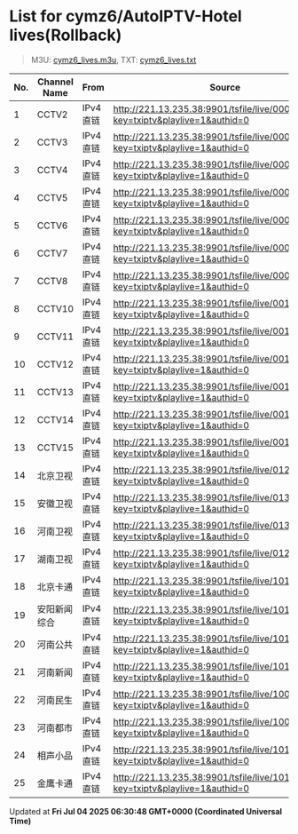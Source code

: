 # List for **cymz6/AutoIPTV-Hotel lives**(Rollback)

> M3U: [cymz6_lives.m3u](/cymz6_lives.m3u), TXT: [cymz6_lives.txt](/txt/cymz6_lives.txt)

| No. | Channel Name | From | Source |
| --- | ------------ | ---- | ------ |
| 1 | CCTV2 | IPv4 直链 | <http://221.13.235.38:9901/tsfile/live/0002_1.m3u8?key=txiptv&playlive=1&authid=0> |
| 2 | CCTV3 | IPv4 直链 | <http://221.13.235.38:9901/tsfile/live/0003_1.m3u8?key=txiptv&playlive=1&authid=0> |
| 3 | CCTV4 | IPv4 直链 | <http://221.13.235.38:9901/tsfile/live/0004_1.m3u8?key=txiptv&playlive=1&authid=0> |
| 4 | CCTV5 | IPv4 直链 | <http://221.13.235.38:9901/tsfile/live/0005_1.m3u8?key=txiptv&playlive=1&authid=0> |
| 5 | CCTV6 | IPv4 直链 | <http://221.13.235.38:9901/tsfile/live/0006_1.m3u8?key=txiptv&playlive=1&authid=0> |
| 6 | CCTV7 | IPv4 直链 | <http://221.13.235.38:9901/tsfile/live/0007_1.m3u8?key=txiptv&playlive=1&authid=0> |
| 7 | CCTV8 | IPv4 直链 | <http://221.13.235.38:9901/tsfile/live/0008_1.m3u8?key=txiptv&playlive=1&authid=0> |
| 8 | CCTV10 | IPv4 直链 | <http://221.13.235.38:9901/tsfile/live/0010_1.m3u8?key=txiptv&playlive=1&authid=0> |
| 9 | CCTV11 | IPv4 直链 | <http://221.13.235.38:9901/tsfile/live/0011_1.m3u8?key=txiptv&playlive=1&authid=0> |
| 10 | CCTV12 | IPv4 直链 | <http://221.13.235.38:9901/tsfile/live/0012_1.m3u8?key=txiptv&playlive=1&authid=0> |
| 11 | CCTV13 | IPv4 直链 | <http://221.13.235.38:9901/tsfile/live/0013_1.m3u8?key=txiptv&playlive=1&authid=0> |
| 12 | CCTV14 | IPv4 直链 | <http://221.13.235.38:9901/tsfile/live/0014_1.m3u8?key=txiptv&playlive=1&authid=0> |
| 13 | CCTV15 | IPv4 直链 | <http://221.13.235.38:9901/tsfile/live/0015_1.m3u8?key=txiptv&playlive=1&authid=0> |
| 14 | 北京卫视 | IPv4 直链 | <http://221.13.235.38:9901/tsfile/live/0122_1.m3u8?key=txiptv&playlive=1&authid=0> |
| 15 | 安徽卫视 | IPv4 直链 | <http://221.13.235.38:9901/tsfile/live/0130_1.m3u8?key=txiptv&playlive=1&authid=0> |
| 16 | 河南卫视 | IPv4 直链 | <http://221.13.235.38:9901/tsfile/live/0139_1.m3u8?key=txiptv&playlive=1&authid=0> |
| 17 | 湖南卫视 | IPv4 直链 | <http://221.13.235.38:9901/tsfile/live/0128_1.m3u8?key=txiptv&playlive=1&authid=0> |
| 18 | 北京卡通 | IPv4 直链 | <http://221.13.235.38:9901/tsfile/live/1013_1.m3u8?key=txiptv&playlive=1&authid=0> |
| 19 | 安阳新闻综合 | IPv4 直链 | <http://221.13.235.38:9901/tsfile/live/1014_1.m3u8?key=txiptv&playlive=1&authid=0> |
| 20 | 河南公共 | IPv4 直链 | <http://221.13.235.38:9901/tsfile/live/1012_1.m3u8?key=txiptv&playlive=1&authid=0> |
| 21 | 河南新闻 | IPv4 直链 | <http://221.13.235.38:9901/tsfile/live/1011_1.m3u8?key=txiptv&playlive=1&authid=0> |
| 22 | 河南民生 | IPv4 直链 | <http://221.13.235.38:9901/tsfile/live/1008_1.m3u8?key=txiptv&playlive=1&authid=0> |
| 23 | 河南都市 | IPv4 直链 | <http://221.13.235.38:9901/tsfile/live/1007_1.m3u8?key=txiptv&playlive=1&authid=0> |
| 24 | 相声小品 | IPv4 直链 | <http://221.13.235.38:9901/tsfile/live/1016_1.m3u8?key=txiptv&playlive=1&authid=0> |
| 25 | 金鹰卡通 | IPv4 直链 | <http://221.13.235.38:9901/tsfile/live/1017_1.m3u8?key=txiptv&playlive=1&authid=0> |

Updated at **Fri Jul 04 2025 06:30:48 GMT+0000 (Coordinated Universal Time)**
